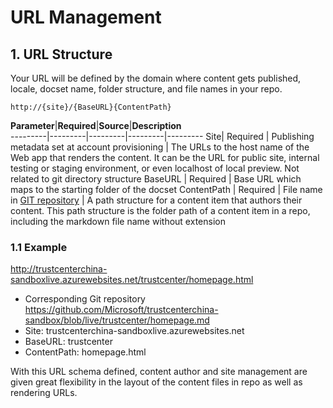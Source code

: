 # URL Management

## 1. URL Structure
Your URL will be defined by the domain where content gets published, locale, docset name,  folder structure, and file names in your repo. 

 `http://{site}/{BaseURL}{ContentPath}`

**Parameter**|**Required**|**Source**|**Description**  
---------|---------|---------|---------|---------
Site| Required | Publishing metadata set at account provisioning | The URLs to the host name of the Web app that renders the content. It can be the URL for public site, internal testing or staging environment, or even localhost of local preview. Not related to git directory structure
BaseURL | Required | Base URL which maps to the starting folder of the docset
ContentPath | Required | File name in [GIT repository](repo-config.md) | A path structure for a content item that authors their content. This path structure is the folder path of a content item in a repo, including the markdown file name without extension

### 1.1 Example
http://trustcenterchina-sandboxlive.azurewebsites.net/trustcenter/homepage.html
- Corresponding Git repository https://github.com/Microsoft/trustcenterchina-sandbox/blob/live/trustcenter/homepage.md
- Site: trustcenterchina-sandboxlive.azurewebsites.net
- BaseURL: trustcenter
- ContentPath: homepage.html

With this URL schema defined, content author and site management are given great flexibility in the layout of the content files in repo as well as rendering URLs. 